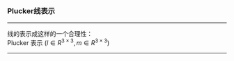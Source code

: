 <!--
 * @Author: Liu Weilong
 * @Date: 2021-01-26 09:19:59
 * @LastEditors: Liu Weilong 
 * @LastEditTime: 2021-01-31 10:48:25
 * @FilePath: /3rd-test-learning/30. supplement_material/plucker_line/doc.md
 * @Description: 
-->
### Plucker线表示


-----
线的表示成这样的一个合理性：\
Plucker 表示 $(l\in{R^{3×3}},m\in{R^{3×3}})$


-----